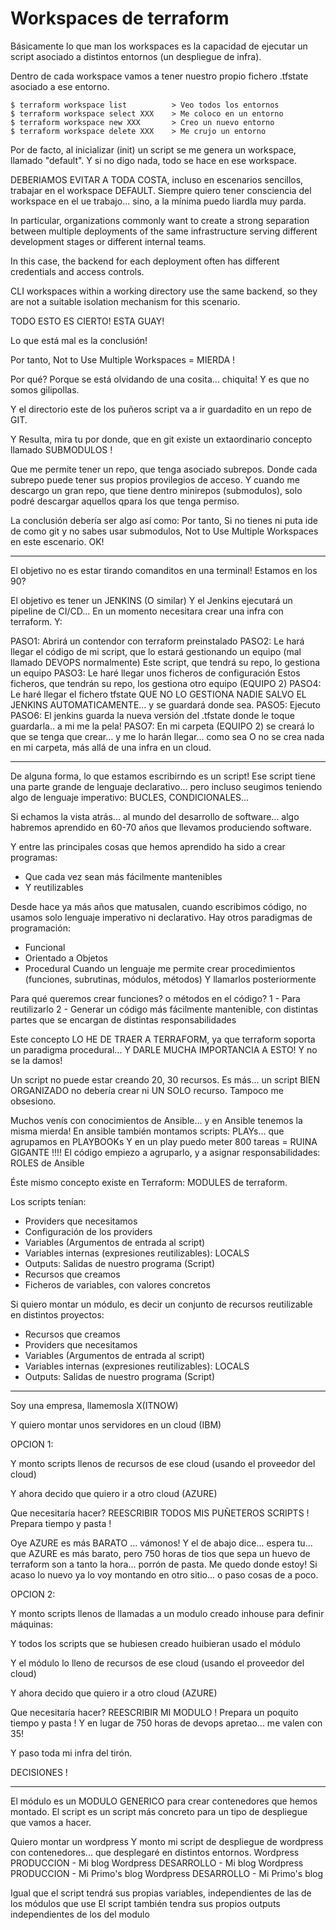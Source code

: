 # Workspaces de terraform

Básicamente lo que man los workspaces es la capacidad de ejecutar un script asociado a distintos entornos (un despliegue de infra).

Dentro de cada workspace vamos a tener nuestro propio fichero .tfstate asociado a ese entorno.

    $ terraform workspace list          > Veo todos los entornos
    $ terraform workspace select XXX    > Me coloco en un entorno
    $ terraform workspace new XXX       > Creo un nuevo entorno
    $ terraform workspace delete XXX    > Me crujo un entorno

Por de facto, al inicializar (init) un script se me genera un workspace, llamado "default".
Y si no digo nada, todo se hace en ese workspace.

DEBERIAMOS EVITAR A TODA COSTA, incluso en escenarios sencillos, trabajar en el workspace DEFAULT.
Siempre quiero tener consciencia del workspace en el ue trabajo... sino, a la mínima puedo liardla muy parda.

In particular, organizations commonly want to create a strong separation between multiple deployments 
of the same infrastructure serving different development stages or different internal teams. 

In this case, the backend for each deployment often has different credentials and access controls.

CLI workspaces within a working directory use the same backend, so they are not a suitable isolation mechanism 
for this scenario.

TODO ESTO ES CIERTO! ESTA GUAY!

Lo que está mal es la conclusión! 

Por tanto, Not to Use Multiple Workspaces = MIERDA !

Por qué? Porque se está olvidando de una cosita... chiquita! Y es que no somos gilipollas.

Y el directorio este de los puñeros script va a ir guardadito en un repo de GIT.

Y Resulta, mira tu por donde, que en git existe un extaordinario concepto llamado SUBMODULOS !

Que me permite tener un repo, que tenga asociado subrepos.
Donde cada subrepo puede tener sus propios provilegios de acceso.
Y cuando me descargo un gran repo, que tiene dentro minirepos (submodulos),
solo podré descargar aquellos qpara los que tenga permiso.

La conclusión debería ser algo así como: 
Por tanto, Si no tienes ni puta ide de como git y no sabes usar submodulos, 
Not to Use Multiple Workspaces en este escenario. OK!

---

El objetivo no es estar tirando comanditos en una terminal! Estamos en los 90?

El objetivo es tener un JENKINS (O similar)
Y el Jenkins ejecutará un pipeline de CI/CD...
En un momento necesitara crear una infra con terraform.
Y:

PASO1: Abrirá un contendor con terraform preinstalado
PASO2: Le hará llegar el código de mi script, que lo estará gestionando un equipo (mal llamado DEVOPS normalmente)
            Este script, que tendrá su repo, lo gestiona un equipo
PASO3: Le haré llegar unos ficheros de configuración
            Estos ficheros, que tendrán su repo, los gestiona otro equipo (EQUIPO 2)
PASO4: Le haré llegar el fichero tfstate
            QUE NO LO GESTIONA NADIE SALVO EL JENKINS AUTOMATICAMENTE... y se guardará donde sea.
PASO5: Ejecuto
PASO6: El jenkins guarda la nueva versión del .tfstate donde le toque guardarla.. a mi me la pela!
PASO7: En mi carpeta (EQUIPO 2) se creará lo que se tenga que crear... y me lo harán llegar... como sea
        O no se crea nada en mi carpeta, más allá de una infra en un cloud.
        
---

De alguna forma, lo que estamos escribirndo es un script!
Ese script tiene una parte grande de lenguaje declarativo... 
pero incluso seugimos teniendo algo de lenguaje imperativo:
BUCLES, CONDICIONALES...

Si echamos la vista atrás... al mundo del desarrollo de software... 
algo habremos aprendido en 60-70 años que llevamos produciendo software.

Y entre las principales cosas que hemos aprendido ha sido a crear programas:
- Que cada vez sean más fácilmente mantenibles
- Y reutilizables

Desde hace ya más años que matusalen, cuando escribimos código, no usamos solo lenguaje imperativo ni declarativo.
Hay otros paradigmas de programación:
- Funcional
- Orientado a Objetos
- Procedural            Cuando un lenguaje me permite crear procedimientos (funciones, subrutinas, módulos, métodos)
                        Y llamarlos posteriormente

Para qué queremos crear funciones? o métodos en el código? 
1 - Para reutilizarlo
2 - Generar un código más fácilmente mantenible, con distintas partes que se encargan de distintas responsabilidades

Este concepto LO HE DE TRAER A TERRAFORM, ya que terraform soporta un paradigma procedural... Y DARLE MUCHA IMPORTANCIA A ESTO!
Y no se la damos!

Un script no puede estar creando 20, 30 recursos.
Es más... un script BIEN ORGANIZADO no debería crear ni UN SOLO recurso.
Tampoco me obsesiono.

Muchos venís con conocimientos de Ansible... y en Ansible tenemos la misma mierda!
En ansible también montamos scripts: PLAYs... que agrupamos en PLAYBOOKs
Y en un play puedo meter 800 tareas = RUINA GIGANTE !!!!
El código empiezo a agruparlo, y a asignar responsabilidades: ROLES de Ansible

Éste mismo concepto existe en Terraform: MODULES de terraform.

Los scripts tenían:
- Providers que necesitamos
- Configuración de los providers
- Variables (Argumentos de entrada al script)
- Variables internas (expresiones reutilizables): LOCALS
- Outputs: Salidas de nuestro programa (Script)
- Recursos que creamos 
- Ficheros de variables, con valores concretos

Si quiero montar un módulo, es decir un conjunto de recursos reutilizable en distintos proyectos:
- Recursos que creamos 
- Providers que necesitamos
- Variables (Argumentos de entrada al script)
- Variables internas (expresiones reutilizables): LOCALS
- Outputs: Salidas de nuestro programa (Script)

---

Soy una empresa, llamemosla X(ITNOW)

Y quiero montar unos servidores en un cloud (IBM)

OPCION 1: 

Y monto scripts llenos de recursos de ese cloud (usando el proveedor del cloud)

Y ahora decido que quiero ir a otro cloud (AZURE)

Que necesitaría hacer? REESCRIBIR TODOS MIS PUÑETEROS SCRIPTS ! Prepara tiempo y pasta !

Oye AZURE es más BARATO ... vámonos! Y el de abajo dice... espera tu... que AZURE es más barato, pero 750 horas de tios que sepa un huevo de terraform 
son a tanto la hora... porrón de pasta. Me quedo donde estoy! Si acaso lo nuevo ya lo voy montando en otro sitio... o paso cosas de a poco.

OPCION 2:

Y monto scripts llenos de llamadas a un modulo creado inhouse para definir máquinas:

Y todos los scripts que se hubiesen creado huibieran usado el módulo

Y el módulo lo lleno de recursos de ese cloud (usando el proveedor del cloud)

Y ahora decido que quiero ir a otro cloud (AZURE)

Que necesitaría hacer? REESCRIBIR MI MODULO ! Prepara un poquito tiempo y pasta !
Y en lugar de 750 horas de devops apretao... me valen con 35!

Y paso toda mi infra del tirón.

DECISIONES !

---

El módulo es un MODULO GENERICO para crear contenedores que hemos montado.
El script es un script más concreto para un tipo de despliegue que vamos a hacer.

Quiero montar un wordpress
Y monto mi script de despliegue de wordpress con contenedores... que desplegaré en distintos entornos.
Wordpress PRODUCCION - Mi blog
Wordpress DESARROLLO - Mi blog
Wordpress PRODUCCION - Mi Primo's blog
Wordpress DESARROLLO - Mi Primo's blog

Igual que el script tendrá sus propias variables, independientes de las de los módulos que use
El script también tendra sus propios outputs independientes de los del modulo